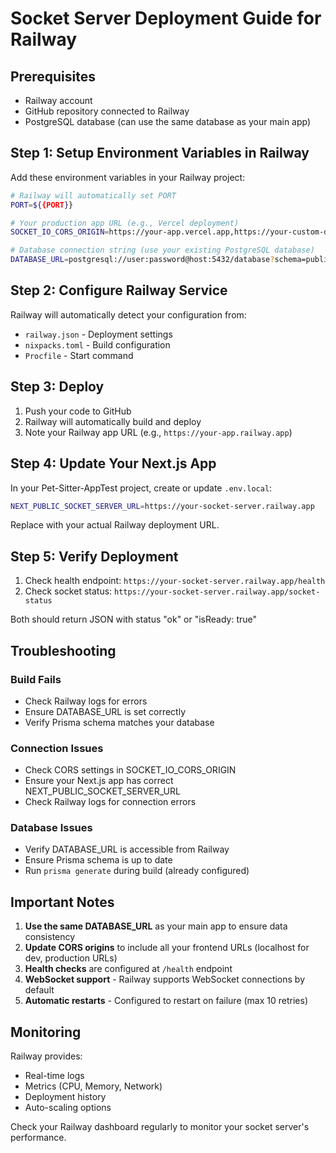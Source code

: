 # Socket Server Deployment Guide for Railway

## Prerequisites
- Railway account
- GitHub repository connected to Railway
- PostgreSQL database (can use the same database as your main app)

## Step 1: Setup Environment Variables in Railway

Add these environment variables in your Railway project:

```bash
# Railway will automatically set PORT
PORT=${{PORT}}

# Your production app URL (e.g., Vercel deployment)
SOCKET_IO_CORS_ORIGIN=https://your-app.vercel.app,https://your-custom-domain.com

# Database connection string (use your existing PostgreSQL database)
DATABASE_URL=postgresql://user:password@host:5432/database?schema=public
```

## Step 2: Configure Railway Service

Railway will automatically detect your configuration from:
- `railway.json` - Deployment settings
- `nixpacks.toml` - Build configuration
- `Procfile` - Start command

## Step 3: Deploy

1. Push your code to GitHub
2. Railway will automatically build and deploy
3. Note your Railway app URL (e.g., `https://your-app.railway.app`)

## Step 4: Update Your Next.js App

In your Pet-Sitter-AppTest project, create or update `.env.local`:

```bash
NEXT_PUBLIC_SOCKET_SERVER_URL=https://your-socket-server.railway.app
```

Replace with your actual Railway deployment URL.

## Step 5: Verify Deployment

1. Check health endpoint: `https://your-socket-server.railway.app/health`
2. Check socket status: `https://your-socket-server.railway.app/socket-status`

Both should return JSON with status "ok" or "isReady: true"

## Troubleshooting

### Build Fails
- Check Railway logs for errors
- Ensure DATABASE_URL is set correctly
- Verify Prisma schema matches your database

### Connection Issues
- Check CORS settings in SOCKET_IO_CORS_ORIGIN
- Ensure your Next.js app has correct NEXT_PUBLIC_SOCKET_SERVER_URL
- Check Railway logs for connection errors

### Database Issues
- Verify DATABASE_URL is accessible from Railway
- Ensure Prisma schema is up to date
- Run `prisma generate` during build (already configured)

## Important Notes

1. **Use the same DATABASE_URL** as your main app to ensure data consistency
2. **Update CORS origins** to include all your frontend URLs (localhost for dev, production URLs)
3. **Health checks** are configured at `/health` endpoint
4. **WebSocket support** - Railway supports WebSocket connections by default
5. **Automatic restarts** - Configured to restart on failure (max 10 retries)

## Monitoring

Railway provides:
- Real-time logs
- Metrics (CPU, Memory, Network)
- Deployment history
- Auto-scaling options

Check your Railway dashboard regularly to monitor your socket server's performance.

